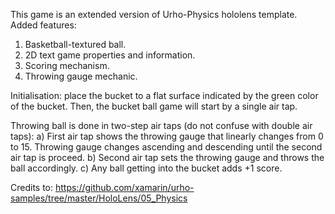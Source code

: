 This game is an extended version of Urho-Physics hololens template.
Added features:
1. Basketball-textured ball.
2. 2D text game properties and information.
3. Scoring mechanism.
4. Throwing gauge mechanic.

Initialisation: place the bucket to a flat surface indicated by the green color of the bucket.
Then, the bucket ball game will start by a single air tap.

Throwing ball is done in two-step air taps (do not confuse with double air taps):
a) First air tap shows the throwing gauge that linearly changes from 0 to 15. Throwing gauge changes ascending and descending until the second air tap is proceed.
b) Second air tap sets the throwing gauge and throws the ball accordingly.
c) Any ball getting into the bucket adds +1 score.

Credits to: 
https://github.com/xamarin/urho-samples/tree/master/HoloLens/05_Physics